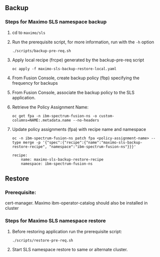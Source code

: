 Backup
----

### Steps for Maximo SLS namespace backup
1. cd to `maximo/sls`
   
2. Run the prerequisite script, for more information, run with the `-h` option

    `./scripts/backup-pre-req.sh`
3. Apply local recipe (frcpe) generated by the backup-pre-req script

    `oc apply -f maximo-sls-backup-restore-local.yaml`
4. From Fusion Console, create backup policy (fbp) specifying the frequency for backups
5. From Fusion Console, associate the backup policy to the SLS application. 
6. Retrieve the Policy Assignment Name:

    `oc get fpa -n ibm-spectrum-fusion-ns -o custom-columns=NAME:.metadata.name --no-headers`
7. Update policy assignments (fpa) with recipe name and namespace

    `oc -n ibm-spectrum-fusion-ns patch fpa <policy-assignment-name> --type merge -p '{"spec":{"recipe":{"name":"maximo-sls-backup-restore-recipe", "namespace":"ibm-spectrum-fusion-ns"}}}'`
    ```
    recipe:
        name: maximo-sls-backup-restore-recipe
        namespace: ibm-spectrum-fusion-ns
    ```

Restore
----

### Prerequisite:
cert-manager. Maximo ibm-operator-catalog should also be installed in cluster

### Steps for Maximo SLS namespace restore
1. Before restoring application run the prerequisite script:

    `./scripts/restore-pre-req.sh`
2. Start SLS namespace restore to same or alternate cluster.
